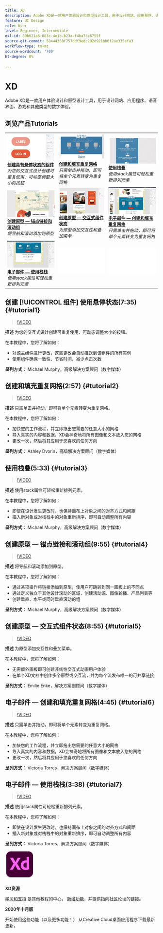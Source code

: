 ```yaml
---
title: XD
description: Adobe XD是一款用户体验设计和原型设计工具，用于设计网站、应用程序、语音界面、游戏和其他类型的数字体验
feature: UI Design
role: User
level: Beginner, Intermediate
exl-id: 89b621a6-083c-4e1b-b23a-f4ba73e6755f
source-git-commit: 58444368f757ddf9edc292d921bb6f2ae335efa3
workflow-type: tm+mt
source-wordcount: '709'
ht-degree: 0%

---
```


# XD

Adobe XD是一款用户体验设计和原型设计工具，用于设计网站、应用程序、语音界面、游戏和其他类型的数字体验。

## 浏览产品Tutorials

<table style="table-layout:fixed">
<tr>
 <td>
   <a href="xd.md#tutorial1">
      <img alt="创建具有悬停状态的组件" src="../assets/Xd_hoverstates_components_thumbnail.jpg" />
   </a>
    <div>
   <a href="xd.md#tutorial1"><strong>创建具有悬停状态的组件</strong></a>
    </div>
    <em>为您的交互式设计创建可重复使用、可动态调整大小的按钮</em>
    <br>
  </td>
  <td>
    <a href="xd.md#tutorial2">
        <img alt="创建和填充重复网格" src="../assets/XD_repeatgrid_thumbnail.jpg" />
    </a>
    <div>
    <a href="xd.md#tutorial2"><strong>创建和填充重复网格</strong></a>
    </div>
    <em>只需单击并拖动，即可将单个元素转变为重复网格</em>
    <br>
  </td>
  <td>
   <a href="xd.md#tutorial3">
      <img alt="使用栈叠" src="../assets/xd_Stacks_thumbnail.jpg" />
   </a>
    <div>
    <a href="xd.md#tutorial3"><strong>使用栈叠</strong></a>
    </div>
    <em>使用stack属性可轻松重新排列元素</em>
    <br>
  </td>
</tr>
<tr>
 <td>
    <a href="xd.md#tutorial4">
        <img alt="创建原型 — 锚点链接和滚动组" src="../assets/XD_Scrolls_Thumbnail_Murphy.jpg" />
    </a>
    <div>
    <a href="xd.md#tutorial4"><strong>创建原型 — 锚点链接和滚动组</strong></a>
    </div>
    <em>将导航和滚动添加到原型</em>
    <br>
  </td>
  <td>
    <a href="xd.md#tutorial5">
        <img alt="创建原型 — 交互式组件状态" src="../assets/XD_interactiveprototypes_enke.jpg" />
    </a>
    <div>
    <a href="xd.md#tutorial5"><strong>创建原型 — 交互式组件状态</strong></a>
    </div>
    <em>为原型添加交互性和叠加菜单</em>
    <br>
  </td>
  <td>
   <a href="xd.md#tutorial6">
      <img alt="电子邮件 — 创建和填充重复网格" src="../assets/xd_repeat_torres.jpg" />
   </a>
    <div>
   <a href="xd.md#tutorial7"><strong>电子邮件 — 创建和填充重复网格</strong></a>
    </div>
    <em>只需单击并拖动，即可将单个元素转变为重复网格</em>
    <br>
  </td>
</tr>
<tr>
 <td>
    <a href="xd.md#tutorial7">
        <img alt="电子邮件 — 使用栈栈" src="../assets/xd_stacks_torres.jpg" />
    </a>
    <div>
    <a href="xd.md#tutorial7"><strong>电子邮件 — 使用栈栈</strong></a>
    </div>
    <em>使用stack属性可轻松重新排列元素</em>
    <br>
  </td>
  <td>
    <img alt="间隔物" src="../assets/Whitespacer.png" />
    <div>
    <br>
  </td>
  <td>
    <img alt="间隔物" src="../assets/Whitespacer.png" />
    <div>
    <br>
  </td>
</tr>
</table>

## 创建 [!UICONTROL 组件] 使用悬停状态(7:35) {#tutorial1}

>[!VIDEO](https://video.tv.adobe.com/v/326874?hidetitle=true)

**描述**
为您的交互式设计创建可重复使用、可动态调整大小的按钮。

在本教程中，您将了解如何：
* 对源主组件进行更改，这些更改会自动推送到该组件的所有实例
* 使用组件确保一致性、节省时间、减少点击次数

**呈列方式：**
Michael Murphy，高级解决方案顾问（数字媒体）

## 创建和填充重复网格(2:57) {#tutorial2}

>[!VIDEO](https://video.tv.adobe.com/v/326955?hidetitle=true)

**描述**
只需单击并拖动，即可将单个元素转变为重复网格。

在本教程中，您将了解如何：
* 加快您的工作流程，并立即拖出您需要的任意大小的网格
* 导入真实的内容和数据，XD会神奇地将所有图像和文本放入您的网格
* 更改一次，然后将其应用于您喜欢的任何方向

**呈列方式：**
Ashley Dvorin，高级解决方案顾问（数字媒体）

## 使用栈叠(5:33) {#tutorial3}

>[!VIDEO](https://video.tv.adobe.com/v/326956?hidetitle=true)

**描述**
使用stack属性可轻松重新排列元素。

在本教程中，您将了解如何：
* 即使在设计发生更改时，也保持画布上对象之间的对齐方式和间距
* 插入新对象或对栈栈中的对象重新排序，即可自动调整所有内容

**呈列方式：**
Michael Murphy，高级解决方案顾问（数字媒体）

## 创建原型 — 锚点链接和滚动组(9:55) {#tutorial4}

>[!VIDEO](https://video.tv.adobe.com/v/326957?hidetitle=true)

**描述**
将导航和滚动添加到原型。

在本教程中，您将了解如何：
* 通过某项操作将链接添加到原型，使用户可跳转到同一画板上的不同点
* 通过定义独立于其他设计滚动的区域，创建活动源、图像轮播、产品列表等
* 创建垂直、水平或同时垂直滚动的组

**呈列方式：**
Michael Murphy，高级解决方案顾问（数字媒体）

## 创建原型 — 交互式组件状态(8:55) {#tutorial5}

>[!VIDEO](https://video.tv.adobe.com/v/326958?hidetitle=true)

**描述**
为原型添加交互性和叠加菜单。

在本教程中，您将了解如何：
* 无需额外画板即可创建非线性交互式动画用户体验
* 在单个XD文档中创作多个原型或交互流，并为每个流发布唯一的可共享链接

**呈列方式：**
Emilie Enke，解决方案副顾问（数字媒体）

## 电子邮件 — 创建和填充重复网格(4:45) {#tutorial6}

>[!VIDEO](https://video.tv.adobe.com/v/326775?hidetitle=true)

**描述**
只需单击并拖动，即可将单个元素转变为重复网格。

在本教程中，您将了解如何：
* 加快您的工作流程，并立即拖出您需要的任意大小的网格
* 导入真实的内容和数据，XD会神奇地将所有图像和文本放入您的网格
* 更改一次，然后将其应用于您喜欢的任何方向

**呈列方式：**
Victoria Torres，解决方案顾问（数字媒体）

## 电子邮件 — 使用栈栈(3:38) {#tutorial7}

>[!VIDEO](https://video.tv.adobe.com/v/326759?hidetitle=true)

**描述**
使用stack属性可轻松重新排列元素。

在本教程中，您将了解如何：
* 即使在设计发生更改时，也保持画布上对象之间的对齐方式和间距
* 插入新对象或对栈栈中的对象重新排序，即可自动调整所有内容

**呈列方式：**
Victoria Torres，解决方案顾问（数字媒体）

![XD徽标](../assets/xd_appicon_96.png)

**XD资源**

[学习和支持](https://helpx.adobe.com/support/xd.html) 是其他教程的中心， [新增功能](https://helpx.adobe.com/xd/user-guide.html/xd/help/whats-new.ug.html)，并提供指向社区论坛的链接。

**2020年十月版**

开始使用这些功能（以及更多功能！） 从Creative Cloud桌面应用程序下载最新更新。
